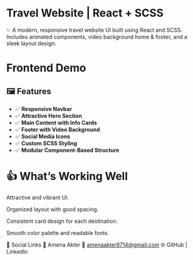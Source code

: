 #  Travel Website | React + SCSS
✨ A modern, responsive travel website UI built using React and SCSS. Includes animated components, video background home &amp; footer, and a sleek layout design. 
# Frontend Demo


## 🖼️ Features

- ✅ **Responsive Navbar**
- ✅ **Attractive Hero Section**
- ✅ **Main Content with Info Cards**
- ✅ **Footer with Video Background**
- ✅ **Social Media Icons**
- ✅ **Custom SCSS Styling**
- ✅ **Modular Component-Based Structure**

# 👍 What’s Working Well
Attractive and vibrant UI.

Organized layout with good spacing.

Consistent card design for each destination.

Smooth color palette and readable fonts.


🔗 Social Links
👤 Amena Akter
📧 amenaakter9714@gmail.com
🌐 GitHub | LinkedIn



